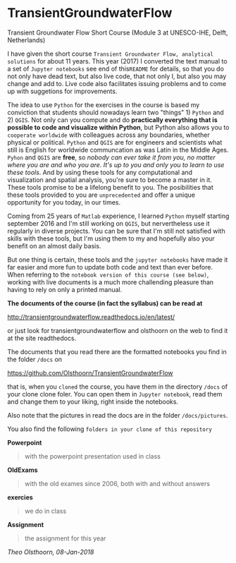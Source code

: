 # TransientGroundwaterFlow
Transient Groundwater Flow Short Course (Module 3 at UNESCO-IHE, Delft, Netherlands)

I have given the short course `Transient Groundwater Flow, analytical solutions` for about 11 years. This year (2017)
I converted the text manual to a set of `Jupyter notebooks` see end of this`README` for details, so that you do not only have dead text, but also live code, that not only I, but also you may change and add to. Live code also facilitates issuing problems and to come up with suggetions for improvements.

The idea to use `Python` for the exercises in the course is based my conviction that students should nowadays learn two "things"  1) `Python` and 2) `QGIS`. Not only can you compute
and do **practically everything that is possible to code and visualize within Python**, but Python also allows you to `cooperate worldwide` with
colleagues across any boundaries, whether physical or political. `Python` and `QGIS` are for engineers and scientists what still is English for worldwide
communcation as was Latin in the Middle Ages. `Pyhon` and `QGIS` are **free**, so _nobody can ever take it from you, no matter where you are and who you are_. _It's up to you and only you to learn to use these tools_. And by using these tools for any computational and visualization and spatial analysis, you're sure to become a master in it. These tools promise to be a lifelong benefit to you. The posibilities that these tools provided to you are `unprecedented` and offer a unique opportunity for you today, in our times.

Coming from 25 years of `Matlab` experience, I learned `Python` myself starting september 2016 and I'm still working on `QGIS`, but nervertheless use it regularly in diverse projects. You can be sure that I'm still not satisfied with skills with these tools, but I'm using them to my and hopefully also your benefit on an almost daily basis.

But one thing is certain, these tools and the `jupyter notebooks` have made it far easier and more fun to update both code and text than ever before. When referring to the `notebook version of this course (see below)`, working with live documents is a much more challending pleasure than having to rely on only a printed manual.

**The documents of the course (in fact the syllabus) can be read at**

http://transientgroundwaterflow.readthedocs.io/en/latest/

or just look for transientgroundwaterflow and olsthoorn on the web to find it at the site readthedocs.

The documents that you read there are the formatted notebooks you find in the folder `/docs` on

https://github.com/Olsthoorn/TransientGroundwaterFlow

that is, when you `cloned` the course, you have them in the directory `/docs` of your clone clone foler. You can open them in `Jupyter notebook`, read them and change them to your liking, right inside the notebooks.

Also note that the pictures in read the docs are in the folder `/docs/pictures`.

You also find the following `folders in your clone of this repository`

**Powerpoint**
>with the powerpoint presentation used in class

**OldExams**
>with the old exames since 2006, both with and without answers

**exercies**
>we do in class

**Assignment**
>the assignment for this year


_Theo Olsthoorn, 08-Jan-2018_
